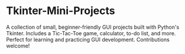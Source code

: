 # Tkinter-Mini-Projects
A collection of small, beginner-friendly GUI projects built with Python's Tkinter. Includes a Tic-Tac-Toe game, calculator, to-do list, and more. Perfect for learning and practicing GUI development. Contributions welcome!

